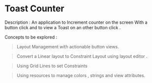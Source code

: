 # Toast Counter

Description : An application to Increment counter on the screen With a button click and to view a Toast on an other button click .


Concepts to be explored :

> Layout Management with actionable button views.

> Convert a Linear layout to Constraint Layout using layout editor .

> Using Grid Lines to set Constraints 

> Using resources to manage colors , strings and view attributes.

